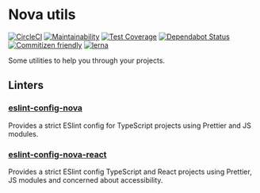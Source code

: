 # Nova utils

[![CircleCI](https://circleci.com/gh/1void0/nova-utils.svg?style=shield)](https://circleci.com/gh/1void0/nova-utils)
[![Maintainability](https://api.codeclimate.com/v1/badges/a99a88d28ad37a79dbf6/maintainability)](https://codeclimate.com/github/codeclimate/codeclimate/maintainability)
[![Test Coverage](https://api.codeclimate.com/v1/badges/196af0c807b054b30c75/test_coverage)](https://codeclimate.com/github/1void0/nova-utils/test_coverage)
[![Dependabot Status](https://api.dependabot.com/badges/status?host=github&repo=1void0/nova-utils)](https://dependabot.com)
[![Commitizen friendly](https://img.shields.io/badge/commitizen-friendly-brightgreen.svg)](http://commitizen.github.io/cz-cli/)
[![lerna](https://img.shields.io/badge/maintained%20with-lerna-cc00ff.svg)](https://lerna.js.org/)

Some utilities to help you through your projects.

## Linters

### [eslint-config-nova](./packages/eslint-config-nova/)

Provides a strict ESlint config for TypeScript projects using Prettier and JS modules.

### [eslint-config-nova-react](./packages/eslint-config-nova-react/)

Provides a strict ESlint config TypeScript and React projects using Prettier, JS modules and concerned about accessibility.
